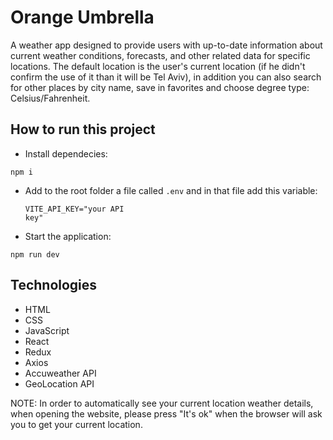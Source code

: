 # Orange Umbrella
A weather app  designed to provide users with up-to-date information about current weather conditions, forecasts, and other related data for specific locations. 
The default location is the user's current location (if he didn't confirm the use of it than it will be Tel Aviv), in addition you can also search for other places by city name, save in favorites and choose degree type: Celsius/Fahrenheit.

## How to run this project
- Install dependecies:
<pre><code>npm i</code></pre>

- Add to the root folder a file called ```.env``` and in that file add this variable: <pre><code>VITE_API_KEY="your API key"</code></pre> 

- Start the application:
<pre><code>npm run dev</code></pre>

## Technologies
- HTML
- CSS
- JavaScript
- React
- Redux
- Axios
- Accuweather API
- GeoLocation API

NOTE: In order to automatically see your current location weather details, when opening the website, please press "It's ok" when the browser will ask you to get your current location.  